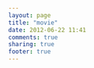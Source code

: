 ```yaml
---
layout: page
title: "movie"
date: 2012-06-22 11:41
comments: true
sharing: true
footer: true
---
```

